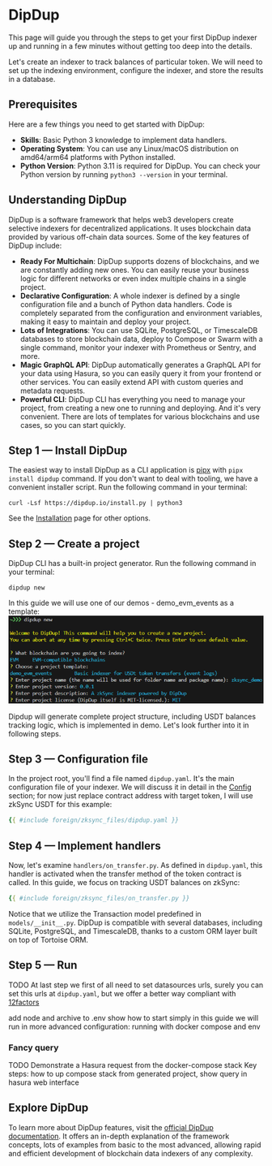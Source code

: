 # DipDup

This page will guide you through the steps to get your first DipDup indexer up and running in a few minutes without getting too deep into the details.

Let's create an indexer to track balances of particular token. We will need to set up the indexing environment, configure the indexer, and store the results in a database.

## Prerequisites

Here are a few things you need to get started with DipDup:

- **Skills**: Basic Python 3 knowledge to implement data handlers.
- **Operating System**: You can use any Linux/macOS distribution on amd64/arm64 platforms with Python installed.
- **Python Version**: Python 3.11 is required for DipDup. You can check your Python version by running `python3 --version` in your terminal.

## Understanding DipDup

DipDup is a software framework that helps web3 developers create selective indexers for decentralized applications. It uses blockchain data provided by various off-chain data sources. Some of the key features of DipDup include:

- **Ready For Multichain**: DipDup supports dozens of blockchains, and we are constantly adding new ones. You can easily reuse your business logic for different networks or even index multiple chains in a single project.
- **Declarative Configuration**: A whole indexer is defined by a single configuration file and a bunch of Python data handlers. Code is completely separated from the configuration and environment variables, making it easy to maintain and deploy your project.
- **Lots of Integrations**: You can use SQLite, PostgreSQL, or TimescaleDB databases to store blockchain data, deploy to Compose or Swarm with a single command, monitor your indexer with Prometheus or Sentry, and more.
- **Magic GraphQL API**: DipDup automatically generates a GraphQL API for your data using Hasura, so you can easily query it from your frontend or other services. You can easily extend API with custom queries and metadata requests.
- **Powerful CLI**: DipDup CLI has everything you need to manage your project, from creating a new one to running and deploying. And it's very convenient. There are lots of templates for various blockchains and use cases, so you can start quickly.

## Step 1 — Install DipDup

The easiest way to install DipDup as a CLI application is [pipx](https://pipx.pypa.io/stable/) with `pipx install dipdup` command. If you don't want to deal with tooling, we have a convenient installer script. Run the following command in your terminal:

```shell [Terminal]
curl -Lsf https://dipdup.io/install.py | python3
```

See the [Installation](https://dipdup.io/docs/installation) page for other options.

## Step 2 — Create a project

DipDup CLI has a built-in project generator. Run the following command in your terminal:

```shell [Terminal]
dipdup new
```

In this guide we will use one of our demos - demo_evm_events as a template:
![Terminal output of `dipdup new` command](zksync_assets/dipdupnew.png)

Dipdup will generate complete project structure, including USDT balances tracking logic, which is implemented in demo. Let's look further into it in following steps.

## Step 3 — Configuration file

In the project root, you'll find a file named `dipdup.yaml`. It's the main configuration file of your indexer. We will discuss it in detail in the [Config](1.getting-started/3.config.md) section; for now just replace contract address with target token, I will use zkSync USDT for this example:

```yaml [dipdup.yaml]
{{ #include foreign/zksync_files/dipdup.yaml }}
```

## Step 4 — Implement handlers

Now, let's examine `handlers/on_transfer.py`. As defined in `dipdup.yaml`, this handler is activated when the transfer method of the token contract is called. In this guide, we focus on tracking USDT balances on zkSync:

```yaml [on_transfer.py]
{{ #include foreign/zksync_files/on_transfer.py }}
```

Notice that we utilize the Transaction model predefined in `models/__init__.py`. DipDup is compatible with several databases, including SQLite, PostgreSQL, and TimescaleDB, thanks to a custom ORM layer built on top of Tortoise ORM.

## Step 5 — Run 

  TODO
At last step we first of all need to set datasources urls, surely you can set this urls at `dipdup.yaml`, but we offer a better way compliant with [12factors](https://12factor.net/)

  add node and archive to .env
  show how to start simply
  in this guide we will run in more advanced configuration: running with docker compose and env

### Fancy query

  TODO
Demonstrate a Hasura request from the docker-compose stack
Key steps: how to up compose stack from generated project, show query in hasura web interface

## Explore DipDup

To learn more about DipDup features, visit the [official DipDup documentation](https://dipdup.io/docs). It offers an in-depth explanation of the framework concepts, lots of examples from basic to the most advanced, allowing rapid and efficient development of blockchain data indexers of any complexity.

